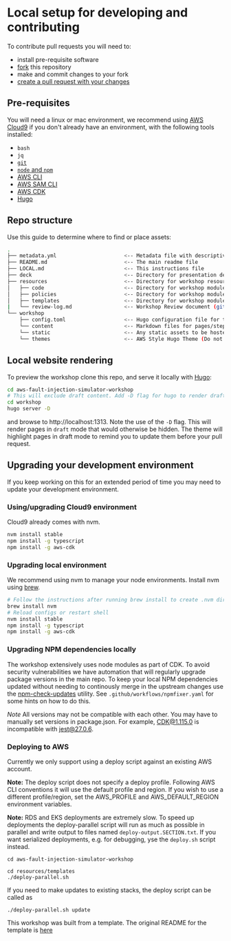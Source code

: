 # Local setup for developing and contributing

To contribute pull requests you will need to:

* install pre-requisite software
* [fork](https://docs.github.com/en/get-started/quickstart/fork-a-repo) this repository
* make and commit changes to your fork
* [create a pull request with your changes](https://docs.github.com/en/github/collaborating-with-pull-requests/proposing-changes-to-your-work-with-pull-requests/creating-a-pull-request-from-a-fork)

## Pre-requisites

You will need a linux or mac environment, we recommend using [AWS Cloud9](https://aws.amazon.com/cloud9/) if you don't already have an environment, with the following tools installed:

* `bash` 
* `jq`
* [`git`](https://git-scm.com/downloads)
* [`node` and `npm`](https://docs.npmjs.com/downloading-and-installing-node-js-and-npm)
* [AWS CLI](https://docs.aws.amazon.com/cli/latest/userguide/cli-chap-install.html)
* [AWS SAM CLI](https://docs.aws.amazon.com/serverless-application-model/latest/developerguide/serverless-sam-cli-install.html)
* [AWS CDK](https://docs.aws.amazon.com/cdk/latest/guide/getting_started.html#getting_started_install)
* [Hugo](https://gohugo.io/getting-started/installing/)

## Repo structure

Use this guide to determine where to find or place assets:

```bash
.
├── metadata.yml                      <-- Metadata file with descriptive information about the workshop
├── README.md                         <-- The main readme file
├── LOCAL.md                          <-- This instructions file
├── deck                              <-- Directory for presentation deck(s) 
├── resources                         <-- Directory for workshop resources 
│   ├── code                          <-- Directory for workshop modules code
│   ├── policies                      <-- Directory for workshop modules IAM Roles and Policies
│   ├── templates                     <-- Directory for workshop modules CloudFormation templates
|   └── review-log.md                 <-- Workshop Review document (git friendly version)
└── workshop                          
    ├── config.toml                   <-- Hugo configuration file for the workshop website
    └── content                       <-- Markdown files for pages/steps in workshop
    └── static                        <-- Any static assets to be hosted alongside the workshop (ie. images, scripts, documents, etc)
    └── themes                        <-- AWS Style Hugo Theme (Do not edit!)
```

## Local website rendering

To preview the workshop clone this repo, and serve it locally with [Hugo](https://gohugo.io/):

```bash
cd aws-fault-injection-simulator-workshop
# This will exclude draft content. Add -D flag for hugo to render draft content
cd workshop
hugo server -D
```

and browse to http://localhost:1313. Note the use of the `-D` flag. This will render pages in `draft` mode that would otherwise be hidden. The theme will highlight pages in draft mode to remind you to update them before your pull request.

## Upgrading your development environment

If you keep working on this for an extended period of time you may need to update your development environment.

### Using/upgrading Cloud9 environment

Cloud9 already comes with nvm. 

```bash
nvm install stable
npm install -g typescript
npm install -g aws-cdk
```

### Upgrading local environment

We recommend using nvm to manage your node environments. Install nvm using [brew](https://brew.sh/).

```bash
# Follow the instructions after running brew install to create .nvm dir and add PATH variables
brew install nvm 
# Reload configs or restart shell
nvm install stable
npm install -g typescript
npm install -g aws-cdk
```

### Upgrading NPM dependencies locally

The workshop extensively uses node modules as part of CDK. To avoid security vulnerabilities we have automation that will regularly upgrade package versions in the main repo. To keep your local NPM dependencies updated without needing to continously merge in the upstream changes use the [npm-check-updates](https://www.npmjs.com/package/npm-check-updates) utility. See `.github/workflows/npmfixer.yaml` for some hints on how to do this.

*Note* All versions may not be compatible with each other. You may have to manually set versions in package.json. For example, CDK@1.115.0 is incompatible with jest@27.0.6.

### Deploying to AWS

Currently we only support using a deploy script against an existing AWS account. 

**Note:** The deploy script does not specify a deploy profile. Following AWS CLI conventions it will use the default profile and region. If you wish to use a different profile/region, set the AWS_PROFILE and AWS_DEFAULT_REGION environment variables.

**Note:** RDS and EKS deployments are extremely slow. To speed up deployments the deploy-parallel script will run as much as possible in parallel and write output to files named `deploy-output.SECTION.txt`. If you want serialized deployments, e.g. for debugging, yse the `deploy.sh` script instead.

```
cd aws-fault-injection-simulator-workshop

cd resources/templates
./deploy-parallel.sh
```

If you need to make updates to existing stacks, the deploy script can be called as

```
./deploy-parallel.sh update
```

This workshop was built from a template. The original README for the template is [here](README-template.md)

